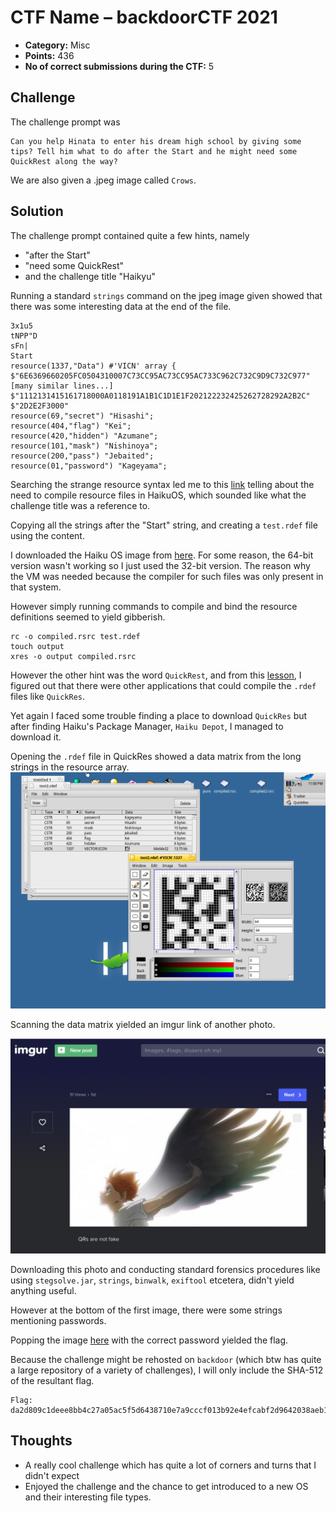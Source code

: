 # CTF Name – backdoorCTF 2021

- **Category:** Misc
- **Points:** 436
- **No of correct submissions during the CTF:** 5

## Challenge

The challenge prompt was

```
Can you help Hinata to enter his dream high school by giving some tips? Tell him what to do after the Start and he might need some QuickRest along the way?
```

We are also given a .jpeg image called `Crows`.

## Solution

The challenge prompt contained quite a few hints, namely

- "after the Start"
- "need some QuickRest"
- and the challenge title "Haikyu"

Running a standard `strings` command on the jpeg image given showed that there was some interesting data at the end of the file.

```
3x1u5
tNPP"D
sFn|
Start
resource(1337,"Data") #'VICN' array {
$"6E6369660205FC0504310007C73CC95AC73CC95AC733C962C732C9D9C732C977"
[many similar lines...]
$"1112131415161718000A0118191A1B1C1D1E1F202122232425262728292A2B2C"
$"2D2E2F3000"
resource(69,"secret") "Hisashi";
resource(404,"flag") "Kei";
resource(420,"hidden") "Azumane";
resource(101,"mask") "Nishinoya";
resource(200,"pass") "Jebaited";
resource(01,"password") "Kageyama";
```

Searching the strange resource syntax led me to this [link](https://www.haiku-os.org/documents/dev/compile_them_resources/) telling about the need to compile resource files in HaikuOS, which sounded like what the challenge title was a reference to.

Copying all the strings after the "Start" string, and creating a `test.rdef` file using the content.

I downloaded the Haiku OS image from [here](https://www.haiku-os.org/get-haiku/r1beta3/). For some reason, the 64-bit version wasn't working so I just used the 32-bit version. The reason why the VM was needed because the compiler for such files was only present in that system.

However simply running commands to compile and bind the resource definitions seemed to yield gibberish.

```
rc -o compiled.rsrc test.rdef
touch output
xres -o output compiled.rsrc
```

However the other hint was the word `QuickRest`, and from this [lesson](https://www.haiku-os.org/files/learning_to_program/Learning_to_Program_With_Haiku_Lesson_19.pdf), I figured out that there were other applications that could compile the `.rdef` files like `QuickRes`.

Yet again I faced some trouble finding a place to download `QuickRes` but after finding Haiku's Package Manager, `Haiku Depot`, I managed to download it.

Opening the `.rdef` file in QuickRes showed a data matrix from the long strings in the resource array.
![Data Matrix](./images/1.png)

Scanning the data matrix yielded an imgur link of another photo.

![Next Photo](./images/2.png)

Downloading this photo and conducting standard forensics procedures like using `stegsolve.jar`, `strings`, `binwalk`, `exiftool` etcetera, didn't yield anything useful.

However at the bottom of the first image, there were some strings mentioning passwords.

Popping the image [here](https://futureboy.us/stegano/decinput.html) with the correct password yielded the flag.

Because the challenge might be rehosted on `backdoor` (which btw has quite a large repository of a variety of challenges), I will only include the SHA-512 of the resultant flag.

```
Flag: da2d809c1deee8bb4c27a05ac5f5d6438710e7a9cccf013b92e4efcabf2d9642038aeb13d23fcf2638750a4c291b29dcd4703f9c96cf7e2d0b0a0a6d52135f23
```

## Thoughts

- A really cool challenge which has quite a lot of corners and turns that I didn't expect
- Enjoyed the challenge and the chance to get introduced to a new OS and their interesting file types.
